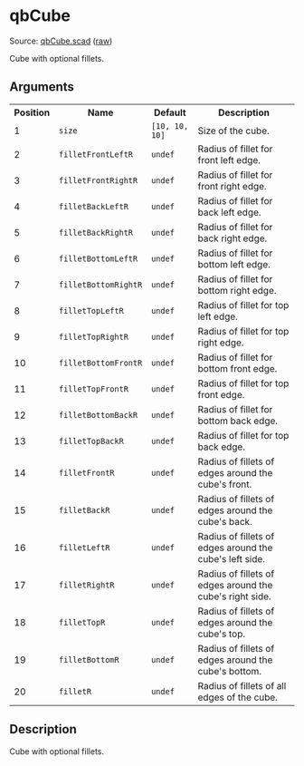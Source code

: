 # qbCube

Source: [qbCube.scad](https://github.com/little-blossom/openscad-qbase/blob/master/qbCube.scad) ([raw](https://raw.githubusercontent.com/little-blossom/openscad-qbase/master/qbCube.scad))

Cube with optional fillets.

## Arguments

<table>
<tr><th>Position</th><th>Name</th><th>Default</th><th>Description</th></tr>
<tr><td>1</td><td><code>size</code></td><td><code>[10, 10, 10]</code></td><td>Size of the cube.</td></tr>
<tr><td>2</td><td><code>filletFrontLeftR</code></td><td><code>undef</code></td><td>Radius of fillet for front left edge.</td></tr>
<tr><td>3</td><td><code>filletFrontRightR</code></td><td><code>undef</code></td><td>Radius of fillet for front right edge.</td></tr>
<tr><td>4</td><td><code>filletBackLeftR</code></td><td><code>undef</code></td><td>Radius of fillet for back left edge.</td></tr>
<tr><td>5</td><td><code>filletBackRightR</code></td><td><code>undef</code></td><td>Radius of fillet for back right edge.</td></tr>
<tr><td>6</td><td><code>filletBottomLeftR</code></td><td><code>undef</code></td><td>Radius of fillet for bottom left edge.</td></tr>
<tr><td>7</td><td><code>filletBottomRightR</code></td><td><code>undef</code></td><td>Radius of fillet for bottom right edge.</td></tr>
<tr><td>8</td><td><code>filletTopLeftR</code></td><td><code>undef</code></td><td>Radius of fillet for top left edge.</td></tr>
<tr><td>9</td><td><code>filletTopRightR</code></td><td><code>undef</code></td><td>Radius of fillet for top right edge.</td></tr>
<tr><td>10</td><td><code>filletBottomFrontR</code></td><td><code>undef</code></td><td>Radius of fillet for bottom front edge.</td></tr>
<tr><td>11</td><td><code>filletTopFrontR</code></td><td><code>undef</code></td><td>Radius of fillet for top front edge.</td></tr>
<tr><td>12</td><td><code>filletBottomBackR</code></td><td><code>undef</code></td><td>Radius of fillet for bottom back edge.</td></tr>
<tr><td>13</td><td><code>filletTopBackR</code></td><td><code>undef</code></td><td>Radius of fillet for top back edge.</td></tr>
<tr><td>14</td><td><code>filletFrontR</code></td><td><code>undef</code></td><td>Radius of fillets of edges around the cube's front.</td></tr>
<tr><td>15</td><td><code>filletBackR</code></td><td><code>undef</code></td><td>Radius of fillets of edges around the cube's back.</td></tr>
<tr><td>16</td><td><code>filletLeftR</code></td><td><code>undef</code></td><td>Radius of fillets of edges around the cube's left side.</td></tr>
<tr><td>17</td><td><code>filletRightR</code></td><td><code>undef</code></td><td>Radius of fillets of edges around the cube's right side.</td></tr>
<tr><td>18</td><td><code>filletTopR</code></td><td><code>undef</code></td><td>Radius of fillets of edges around the cube's top.</td></tr>
<tr><td>19</td><td><code>filletBottomR</code></td><td><code>undef</code></td><td>Radius of fillets of edges around the cube's bottom.</td></tr>
<tr><td>20</td><td><code>filletR</code></td><td><code>undef</code></td><td>Radius of fillets of all edges of the cube.</td></tr>
</table>

## Description


Cube with optional fillets.

